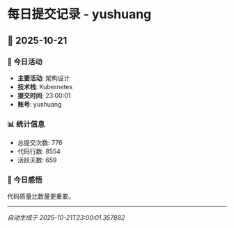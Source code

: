 # 每日提交记录 - yushuang

## 📅 2025-10-21

### 🎯 今日活动
- **主要活动**: 架构设计
- **技术栈**: Kubernetes
- **提交时间**: 23:00:01
- **账号**: yushuang

### 📊 统计信息
- 总提交次数: 776
- 代码行数: 8554
- 活跃天数: 659

### 💭 今日感悟
代码质量比数量更重要。

---
*自动生成于 2025-10-21T23:00:01.357882*
